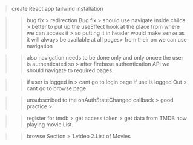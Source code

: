 > create React app
> tailwind installation


>> bug fix > redirection Bug fix > should use navigate inside childs > better to put up the useEffect hook at the place from where we can access it > so putting it in header would make sense as it will always be available at all pages> from their on we can use navigation 


>>also navigation needs to be done only and only oncee the user is authenticated so >  after firebase authentication APi we should navigate to required pages.

>> if user is logged in > cant go to login page
>> if use is logged Out > cant go to browse page
 
>> unsubscribed to the onAuthStateChanged callback > good practice > 

>> register for tmdb > get access token > 
> get data from TMDB now playing movie List.


>> browse Section > 1.video 2.List of Movies
